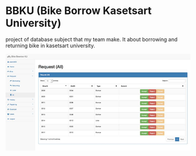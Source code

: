 # BBKU (Bike Borrow Kasetsart University) 

project of database subject that my team make. 
It about borrowing and returning bike in kasetsart university.

![Screenshot](https://raw.githubusercontent.com/SzNeUrTo/BBKU/master/screenshot1.png)

